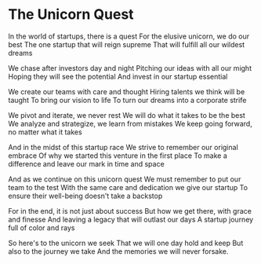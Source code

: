 # The Unicorn Quest

In the world of startups, there is a quest
For the elusive unicorn, we do our best
The one startup that will reign supreme
That will fulfill all our wildest dreams

We chase after investors day and night
Pitching our ideas with all our might
Hoping they will see the potential
And invest in our startup essential

We create our teams with care and thought
Hiring talents we think will be taught
To bring our vision to life
To turn our dreams into a corporate strife

We pivot and iterate, we never rest
We will do what it takes to be the best
We analyze and strategize, we learn from mistakes
We keep going forward, no matter what it takes

And in the midst of this startup race
We strive to remember our original embrace
Of why we started this venture in the first place
To make a difference and leave our mark in time and space

And as we continue on this unicorn quest
We must remember to put our team to the test
With the same care and dedication we give our startup
To ensure their well-being doesn't take a backstop

For in the end, it is not just about success
But how we get there, with grace and finesse
And leaving a legacy that will outlast our days
A startup journey full of color and rays

So here's to the unicorn we seek
That we will one day hold and keep
But also to the journey we take
And the memories we will never forsake.